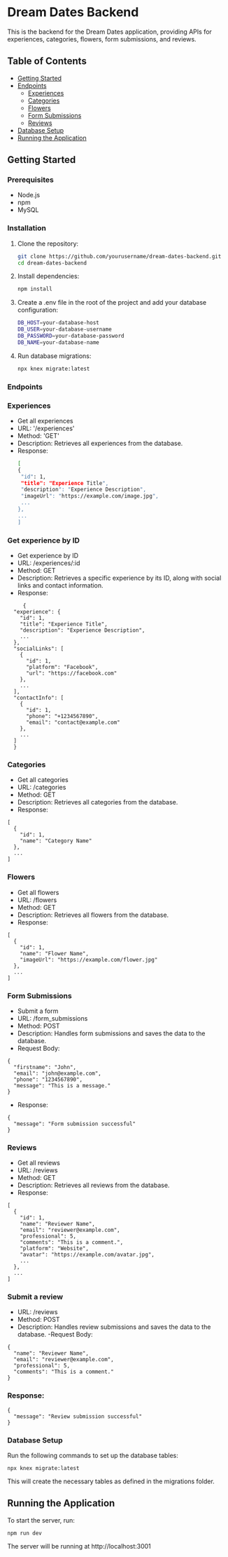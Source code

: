 # Dream Dates Backend

This is the backend for the Dream Dates application, providing APIs for experiences, categories, flowers, form submissions, and reviews.

## Table of Contents

- [Getting Started](#getting-started)
- [Endpoints](#endpoints)
  - [Experiences](#experiences)
  - [Categories](#categories)
  - [Flowers](#flowers)
  - [Form Submissions](#form-submissions)
  - [Reviews](#reviews)
- [Database Setup](#database-setup)
- [Running the Application](#running-the-application)

## Getting Started

### Prerequisites

- Node.js
- npm
- MySQL

### Installation

1. Clone the repository:
   ```bash
   git clone https://github.com/yourusername/dream-dates-backend.git
   cd dream-dates-backend
2. Install dependencies:
   ```bash
   npm install
3. Create a .env file in the root of the project and add your database configuration:
   ```bash
   DB_HOST=your-database-host
   DB_USER=your-database-username
   DB_PASSWORD=your-database-password
   DB_NAME=your-database-name
4. Run database migrations:
   ```bash
   npx knex migrate:latest
### Endpoints
### Experiences
- Get all experiences
- URL: '/experiences'
- Method: 'GET'
- Description: Retrieves all experiences from the database.
- Response:
   ```bash
   [
  {
    "id": 1,
    "title": "Experience Title",
    "description": "Experience Description",
    "imageUrl": "https://example.com/image.jpg",
    ...
  },
  ...
  ]
### Get experience by ID
- Get experience by ID
- URL: /experiences/:id
- Method: GET
- Description: Retrieves a specific experience by its ID, along with social links and contact information.
- Response:

``````
     {
  "experience": {
    "id": 1,
    "title": "Experience Title",
    "description": "Experience Description",
    ...
  },
  "socialLinks": [
    {
      "id": 1,
      "platform": "Facebook",
      "url": "https://facebook.com"
    },
    ...
  ],
  "contactInfo": [
    {
      "id": 1,
      "phone": "+1234567890",
      "email": "contact@example.com"
    },
    ...
  ]
  }
```````

### Categories
- Get all categories
- URL: /categories
- Method: GET
- Description: Retrieves all categories from the database.
- Response:
``````
[
  {
    "id": 1,
    "name": "Category Name"
  },
  ...
]
```````
### Flowers
- Get all flowers
- URL: /flowers
- Method: GET
- Description: Retrieves all flowers from the database.
- Response:
````
[
  {
    "id": 1,
    "name": "Flower Name",
    "imageUrl": "https://example.com/flower.jpg"
  },
  ...
]
````

### Form Submissions
- Submit a form
- URL: /form_submissions
- Method: POST
- Description: Handles form submissions and saves the data to the database.
- Request Body:
``````
{
  "firstname": "John",
  "email": "john@example.com",
  "phone": "1234567890",
  "message": "This is a message."
}
```````
- Response:
``````
{
  "message": "Form submission successful"
}
```````

### Reviews
- Get all reviews
- URL: /reviews
- Method: GET
- Description: Retrieves all reviews from the database.
- Response:
````
[
  {
    "id": 1,
    "name": "Reviewer Name",
    "email": "reviewer@example.com",
    "professional": 5,
    "comments": "This is a comment.",
    "platform": "Website",
    "avatar": "https://example.com/avatar.jpg",
    ...
  },
  ...
]
`````
### Submit a review
- URL: /reviews
- Method: POST
- Description: Handles review submissions and saves the data to the database.
-Request Body:
```
{
  "name": "Reviewer Name",
  "email": "reviewer@example.com",
  "professional": 5,
  "comments": "This is a comment."
}
```
### Response:
```
{
  "message": "Review submission successful"
}
```

### Database Setup
Run the following commands to set up the database tables:
```
npx knex migrate:latest
```
This will create the necessary tables as defined in the migrations folder.

## Running the Application
To start the server, run:
```
npm run dev
```
The server will be running at http://localhost:3001
